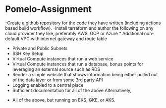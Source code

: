 # Pomelo-Assignment
-Create a github repository for the code they have written (including actions based build workflow).
-Install terraform and author the following on any cloud provider they like, preferably AWS, GCP or Azure * Additional non-default VPC with internet gateway and route table
 * Private and Public Subnets
 * SSH Key Setup
 * Virtual Compute instances that run a web service
 * Virtual Compute instances that run a database, bonus points for leveraging an external source such as RDS
 * Render a simple website that shows information being either pulled out of the data layer or from some 3rd party API
 * Logging enabled to a central place
 * Sufficient documentation for all of the above
Alternatively,
 - All of the above, but running on EKS, GKE, or AKS.
